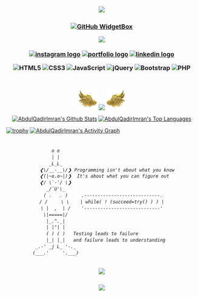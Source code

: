 <h3 align="center">
  
![](https://capsule-render.vercel.app/api?type=waving&color=gradient&height=100&section=header)

</h3>

<!-- header image -->

<h3 align="center">
  
[![GitHub WidgetBox](https://github-widgetbox.vercel.app/api/profile?username=AbdulQadirImran&data=followers,repositories,stars,commits&theme=bg_color=FFFFF&title_color=FFA500&icon_color=000)](https://github.com/Jurredr/github-widgetbox)

![](https://komarev.com/ghpvc/?username=AbdulQadirImran&label=Profile%20Visits&color=orange&style=for-the-badge)
<p dir="auto"><a href="https://www.instagram.com/abdulqadirpak" rel="nofollow"><img src="https://img.shields.io/static/v1?message=Instagram&logo=instagram&label=&color=000&logoColor=white&labelColor=&style=for-the-badge" height="25" alt="instagram logo" alt="Instagram" data-canonical-src="https://img.shields.io/badge/Instagram-1877F2?style=for-the-badge&amp;logo=instagram&amp;logoColor=white" style="max-width: 100%;"></a>
<a href="https://abdulqadirimran.netlify.app/#about_me" rel="nofollow"><img src="https://img.shields.io/static/v1?message=Portfolio&logo=portfolio&label=&color=000&logoColor=white&labelColor=&style=for-the-badge" height="25" alt="portfolio logo" alt="Portfolio" data-canonical-src="https://img.shields.io/badge/Portfolio-0077B5?style=for-the-badge&amp;logo=portfolio&amp;logoColor=white" style="max-width: 100%;"></a>
<a href="https://www.linkedin.com/in/abdulqadirimran/" rel="nofollow"><img src="https://img.shields.io/static/v1?message=LinkedIn&logo=linkedin&label=&color=000&logoColor=white&labelColor=&style=for-the-badge" height="25" alt="linkedin logo" alt="Linkedin" data-canonical-src="https://img.shields.io/badge/LinkedIn-0077B5?style=for-the-badge&amp;logo=linkedin&amp;logoColor=white" style="max-width: 100%;"></a>
</p>

![HTML5](https://img.shields.io/badge/html5-%23323330.svg?style=for-the-badge&logo=html5&logoColor=white) ![CSS3](https://img.shields.io/badge/css3-%23323330.svg?style=for-the-badge&logo=css3&logoColor=white) ![JavaScript](https://img.shields.io/badge/javascript-%23323330.svg?style=for-the-badge&logo=javascript&logoColor=white) ![jQuery](https://img.shields.io/badge/jquery-%23323330.svg?style=for-the-badge&logo=jquery&logoColor=white) ![Bootstrap](https://img.shields.io/badge/bootstrap-%23323330.svg?style=for-the-badge&logo=bootstrap&logoColor=white) ![PHP](https://img.shields.io/badge/php-%23323330.svg?style=for-the-badge&logo=php&logoColor=white)

</h3>

<br/>

<p align="center">
  <img height="50" width="50" src="left.webp"/>
  <img align="center" src="https://github-readme-streak-stats.herokuapp.com/?user=AbdulQadirImran"/>
  <img height="50" width="50" src="right.webp"/>
</p>
<p align="center">
   <a href="https://github.com/AbdulQadirImran/github-readme-stats"><img alt="AbdulQadirImran's Github Stats" src="https://denvercoder1-github-readme-stats.vercel.app/api/?username=AbdulQadirImran&show_icons=true&include_all_commits=true&count_private=true&theme=bg_color=FFFFF&title_color=FFA500&icon_color=000" height="180px width="300px"/></a>
   <a href="https://github.com/AbdulQadirImran/github-readme-stats"><img alt="AbdulQadirImran's Top Languages" src="https://denvercoder1-github-readme-stats.vercel.app/api/top-langs/?username=AbdulQadirImran&langs_count=8&layout=compact&theme=bg_color=bg_color=FFFFF&title_color=FFA500&icon_color=000" height="180px" width=300px"/></a>
</p>

[![trophy](https://github-profile-trophy.vercel.app/?username=AbdulQadirImran&theme=juicyfresh&no-frame=true&row=1&&margin-w=20&no-bg=true)](https://github-profile-trophy.vercel.app/?username=AbdulQadirimran&theme=juicyfresh&no-frame=true&row=1&&margin-w=20&no-bg=true)
<a href="https://github.com/AbdulQadirImran/github-readme-activity-graph"><img alt="AbdulQadirImran's Activity Graph" src="https://github-readme-activity-graph.vercel.app/graph/?username=AbdulQadirImran&bg_color=FFFFF&color=000&line=FFA500&point=FFFFFF&hide_border=true" /></a>


<h6 align="center">
  
```diff

         o o                                           
         | |                                           
        _L_L_                                          
     ❮\/__-__\/❯ Programming isn't about what you know 
     ❮(|~o.o~|)❯  It's about what you can figure out   
     ❮/ \`-'/ \❯                                       
       _/`U'\_                                         
      ( .   . )     .----------------------------.     
     / /     \ \    | while( ! (succeed=try() ) ) |     
     \ |  ,  | /    '----------------------------'     
      \|=====|/                                        
       |_.^._|                                         
       | |"| |                                         
       ( ) ( )   Testing leads to failure              
       |_| |_|   and failure leads to understanding    
   _.-' _j L_ '-._                                     
  (___.'     '.___)                                    

```

</h6>

<h3 align="center">
  
![](https://quotes-github-readme.vercel.app/api?type=vetical&theme=light)

</h3>

<h3 align="center">

![](https://capsule-render.vercel.app/api?type=waving&color=gradient&height=100&section=footer)

</h3>
